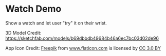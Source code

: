 #  Watch Demo

Show a watch and let user "try" it on their wrist.

3D Model Credit: https://sketchfab.com/models/b69dbbdb49684b46a6ec7bc03d02de96

App Icon Credit: <a href="http://www.freepik.com" title="Freepik">Freepik</a> from <a href="https://www.flaticon.com/" title="Flaticon">www.flaticon.com</a> is licensed by <a href="http://creativecommons.org/licenses/by/3.0/" title="Creative Commons BY 3.0" target="_blank">CC 3.0 BY</a>
